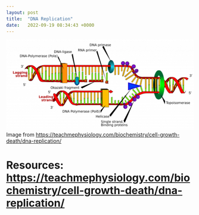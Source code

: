 ```yaml
---
layout: post
title:  "DNA Replication"
date:   2022-09-19 08:34:43 +0000
---
```



![dna-replicaton](/assets/DNA-replication.png)
Image from https://teachmephysiology.com/biochemistry/cell-growth-death/dna-replication/



# Resources: https://teachmephysiology.com/biochemistry/cell-growth-death/dna-replication/
